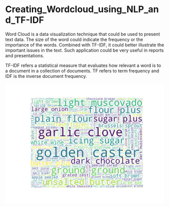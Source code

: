 # Creating_Wordcloud_using_NLP_and_TF-IDF

Word Cloud is a data visualization technique that could be used to present text data. The size of the word could indicate the frequency or the importance of the words. Combined with TF-IDF, it could better illustrate the important issues in the text. Such application could be very useful in reports and presentations. 

TF-IDF refers a statistical measure that evaluates how relevant a word is to a document in a collection of documents. TF refers to term frequency and IDF is the inverse document frequency.

![Wordcloud](recipes_wordcloud.png)
